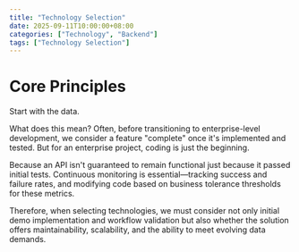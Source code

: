 ```yaml
---
title: "Technology Selection"
date: 2025-09-11T10:00:00+08:00
categories: ["Technology", "Backend"]
tags: ["Technology Selection"]
---
```


# Core Principles
Start with the data.

What does this mean? Often, before transitioning to enterprise-level development, we consider a feature "complete" once it's implemented and tested. But for an enterprise project, coding is just the beginning.

Because an API isn't guaranteed to remain functional just because it passed initial tests. Continuous monitoring is essential—tracking success and failure rates, and modifying code based on business tolerance thresholds for these metrics.

Therefore, when selecting technologies, we must consider not only initial demo implementation and workflow validation but also whether the solution offers maintainability, scalability, and the ability to meet evolving data demands.